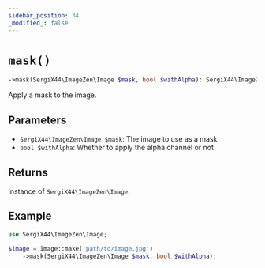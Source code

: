 ```yaml
---
sidebar_position: 34
_modified_: false
---
```

# `mask()`

```php
->mask(SergiX44\ImageZen\Image $mask, bool $withAlpha): SergiX44\ImageZen\Image
```
Apply a mask to the image.

## Parameters

- `SergiX44\ImageZen\Image $mask`: The image to use as a mask
- `bool $withAlpha`: Whether to apply the alpha channel or not


## Returns

Instance of `SergiX44\ImageZen\Image`.

## Example

```php
use SergiX44\ImageZen\Image;

$image = Image::make('path/to/image.jpg')
    ->mask(SergiX44\ImageZen\Image $mask, bool $withAlpha);

```
